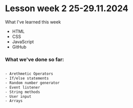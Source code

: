 ﻿# Lesson week 2 25-29.11.2024

 What I've learned this week

 - HTML
 - CSS
 - JavaScript
 - GitHub


### What we've done so far:
```bash

- Arethmetic Operators
- If/else statements
- Random number generator
- Event listener 
- String methods
- User input
- Arrays

